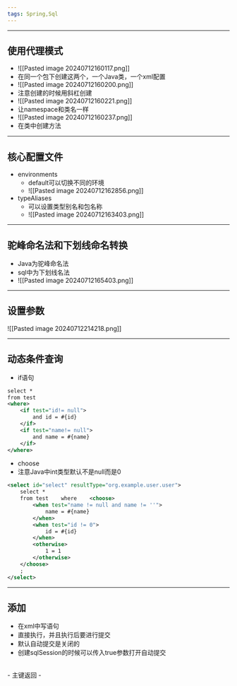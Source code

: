 ```yaml
---
tags: Spring,Sql
---
```


---

## 使用代理模式

 - ![[Pasted image 20240712160117.png]]
 - 在同一个包下创建这两个，一个Java类，一个xml配置
 - ![[Pasted image 20240712160200.png]]
 - 注意创建的时候用斜杠创建
 - ![[Pasted image 20240712160221.png]]
 - 让namespace和类名一样
 - ![[Pasted image 20240712160237.png]]
 - 在类中创建方法

---

## 核心配置文件


 - environments
	 - default可以切换不同的环境
	 - ![[Pasted image 20240712162856.png]]
 - typeAliases
	 - 可以设置类型别名和包名称
	 - ![[Pasted image 20240712163403.png]]

---

## 驼峰命名法和下划线命名转换

 - Java为驼峰命名法
 - sql中为下划线名法
 - ![[Pasted image 20240712165403.png]]

---

## 设置参数

![[Pasted image 20240712214218.png]]

---

## 动态条件查询

 - if语句
```xml
select *  
from test  
<where>  
    <if test="id!= null">  
        and id = #{id}  
    </if>  
    <if test="name!= null">  
        and name = #{name}  
    </if>  
</where>
```

 - choose
 - 注意Java中int类型默认不是null而是0
```xml
<select id="select" resultType="org.example.user.user">  
    select *  
    from test    where    <choose>  
        <when test="name != null and name != ''">  
            name = #{name}  
        </when>  
        <when test="id != 0">  
            id = #{id}  
        </when>  
        <otherwise>  
            1 = 1  
        </otherwise>  
    </choose>  
    ;  
</select>
```

---

## 添加

 - 在xml中写语句
 - 直接执行，并且执行后要进行提交
 - 默认自动提交是关闭的
 - 创建sqlSession的时候可以传入true参数打开自动提交
<br/>
 - 主键返回
 - 